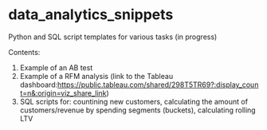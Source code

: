 # data_analytics_snippets

Python and SQL script templates for various tasks (in progress)

Contents:
1) Example of an AB test 
2) Example of a RFM analysis (link to the Tableau dashboard:https://public.tableau.com/shared/298T5TR69?:display_count=n&:origin=viz_share_link)
3) SQL scripts for: countining new customers, calculating the amount of customers/revenue by spending segments (buckets), calculating rolling LTV
